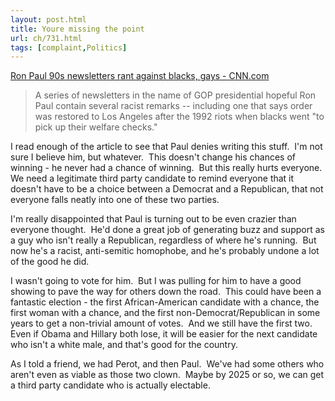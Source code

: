 ```yaml
---
layout: post.html
title: Youre missing the point
url: ch/731.html
tags: [complaint,Politics]
---
```

[Ron Paul 90s newsletters rant against blacks, gays - CNN.com](http://www.cnn.com/2008/POLITICS/01/10/paul.newsletters/index.html?eref=rss_topstories)

> A series of newsletters in the name of GOP presidential hopeful Ron Paul contain several racist remarks -- including one that says order was restored to Los Angeles after the 1992 riots when blacks went "to pick up their welfare checks."

I read enough of the article to see that Paul denies writing this stuff.  I'm not sure I believe him, but whatever.  This doesn't change his chances of winning - he never had a chance of winning.  But this really hurts everyone.  We need a legitimate third party candidate to remind everyone that it doesn't have to be a choice between a Democrat and a Republican, that not everyone falls neatly into one of these two parties.

I'm really disappointed that Paul is turning out to be even crazier than everyone thought.  He'd done a great job of generating buzz and support as a guy who isn't really a Republican, regardless of where he's running.  But now he's a racist, anti-semitic homophobe, and he's probably undone a lot of the good he did.

I wasn't going to vote for him.  But I was pulling for him to have a good showing to pave the way for others down the road.  This could have been a fantastic election - the first African-American candidate with a chance, the first woman with a chance, and the first non-Democrat/Republican in some years to get a non-trivial amount of votes.  And we still have the first two.  Even if Obama and Hillary both lose, it will be easier for the next candidate who isn't a white male, and that's good for the country.

As I told a friend, we had Perot, and then Paul.  We've had some others who aren't even as viable as those two clown.  Maybe by 2025 or so, we can get a third party candidate who is actually electable.
